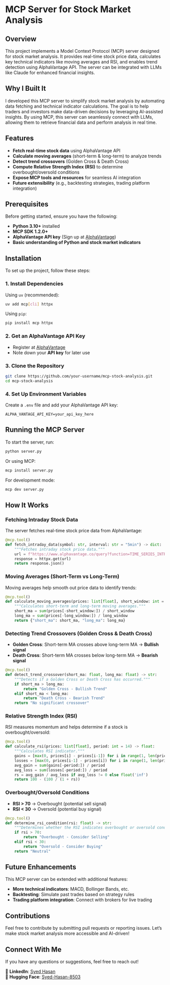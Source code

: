 # MCP Server for Stock Market Analysis

## Overview
This project implements a Model Context Protocol (MCP) server designed for stock market analysis. It provides real-time stock price data, calculates key technical indicators like moving averages and RSI, and enables trend detection using AlphaVantage API. The server can be integrated with LLMs like Claude for enhanced financial insights.

## Why I Built It
I developed this MCP server to simplify stock market analysis by automating data fetching and technical indicator calculations. The goal is to help traders and investors make data-driven decisions by leveraging AI-assisted insights. By using MCP, this server can seamlessly connect with LLMs, allowing them to retrieve financial data and perform analysis in real time.

## Features
- **Fetch real-time stock data** using AlphaVantage API
- **Calculate moving averages** (short-term & long-term) to analyze trends
- **Detect trend crossovers** (Golden Cross & Death Cross)
- **Compute Relative Strength Index (RSI)** to determine overbought/oversold conditions
- **Expose MCP tools and resources** for seamless AI integration
- **Future extensibility** (e.g., backtesting strategies, trading platform integration)

## Prerequisites
Before getting started, ensure you have the following:
- **Python 3.10+** installed
- **MCP SDK 1.2.0+**
- **AlphaVantage API key** (Sign up at [AlphaVantage](https://www.alphavantage.co))
- **Basic understanding of Python and stock market indicators**

## Installation
To set up the project, follow these steps:

### 1. Install Dependencies
Using `uv` (recommended):
```sh
uv add mcp[cli] httpx
```
Using `pip`:
```sh
pip install mcp httpx
```

### 2. Get an AlphaVantage API Key
- Register at [AlphaVantage](https://www.alphavantage.co/support/#api-key)
- Note down your **API key** for later use

### 3. Clone the Repository
```sh
git clone https://github.com/your-username/mcp-stock-analysis.git
cd mcp-stock-analysis
```

### 4. Set Up Environment Variables
Create a `.env` file and add your AlphaVantage API key:
```
ALPHA_VANTAGE_API_KEY=your_api_key_here
```

## Running the MCP Server
To start the server, run:
```sh
python server.py
```
Or using MCP:
```sh
mcp install server.py
```
For development mode:
```sh
mcp dev server.py
```

## How It Works
### Fetching Intraday Stock Data
The server fetches real-time stock price data from AlphaVantage:
```python
@mcp.tool()
def fetch_intraday_data(symbol: str, interval: str = "5min") -> dict:
    """Fetches intraday stock price data."""
    url = f"https://www.alphavantage.co/query?function=TIME_SERIES_INTRADAY&symbol={symbol}&interval={interval}&apikey={API_KEY}"
    response = httpx.get(url)
    return response.json()
```

### Moving Averages (Short-Term vs Long-Term)
Moving averages help smooth out price data to identify trends:
```python
@mcp.tool()
def calculate_moving_averages(prices: list[float], short_window: int = 50, long_window: int = 200) -> dict:
    """Calculates short-term and long-term moving averages."""
    short_ma = sum(prices[-short_window:]) / short_window
    long_ma = sum(prices[-long_window:]) / long_window
    return {"short_ma": short_ma, "long_ma": long_ma}
```

### Detecting Trend Crossovers (Golden Cross & Death Cross)
- **Golden Cross**: Short-term MA crosses above long-term MA → **Bullish signal**
- **Death Cross**: Short-term MA crosses below long-term MA → **Bearish signal**
```python
@mcp.tool()
def detect_trend_crossover(short_ma: float, long_ma: float) -> str:
    """Detects if a Golden Cross or Death Cross has occurred."""
    if short_ma > long_ma:
        return "Golden Cross - Bullish Trend"
    elif short_ma < long_ma:
        return "Death Cross - Bearish Trend"
    return "No significant crossover"
```

### Relative Strength Index (RSI)
RSI measures momentum and helps determine if a stock is overbought/oversold:
```python
@mcp.tool()
def calculate_rsi(prices: list[float], period: int = 14) -> float:
    """Calculates RSI indicator."""
    gains = [max(0, prices[i] - prices[i-1]) for i in range(1, len(prices))]
    losses = [max(0, prices[i-1] - prices[i]) for i in range(1, len(prices))]
    avg_gain = sum(gains[-period:]) / period
    avg_loss = sum(losses[-period:]) / period
    rs = avg_gain / avg_loss if avg_loss != 0 else float('inf')
    return 100 - (100 / (1 + rs))
```

### Overbought/Oversold Conditions
- **RSI > 70** → Overbought (potential sell signal)
- **RSI < 30** → Oversold (potential buy signal)
```python
@mcp.tool()
def determine_rsi_condition(rsi: float) -> str:
    """Determines whether the RSI indicates overbought or oversold conditions."""
    if rsi > 70:
        return "Overbought - Consider Selling"
    elif rsi < 30:
        return "Oversold - Consider Buying"
    return "Neutral"
```

## Future Enhancements
This MCP server can be extended with additional features:
- **More technical indicators**: MACD, Bollinger Bands, etc.
- **Backtesting**: Simulate past trades based on strategy rules
- **Trading platform integration**: Connect with brokers for live trading

## Contributions
Feel free to contribute by submitting pull requests or reporting issues. Let’s make stock market analysis more accessible and AI-driven!

## Connect With Me
If you have any questions or suggestions, feel free to reach out!

🔗 **LinkedIn**: [Syed Hasan](https://www.linkedin.com/in/syedhasan)  
🤗 **Hugging Face**: [Syed-Hasan-8503](https://huggingface.co/Syed-Hasan-8503)

